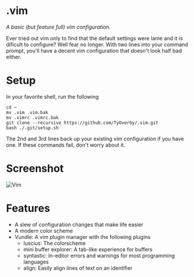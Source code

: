.vim
====

*A basic (but feature full) vim configuration.*


Ever tried out vim only to find that the default settings were lame and it is dificult to configure?
Well fear no longer.  With two lines into your command prompt, you'll have a decent vim configuration 
that doesn't look half bad either.


# Setup
In your favorite shell, run the following

    cd ~
    mv .vim .vim.bak
    mv .vimrc .vimrc.bak
    git clone --recursive https://github.com/TyOverby/.vim.git
    bash ./.git/setup.sh
    
The 2nd and 3rd lines back up your existing vim configuration if you have one.  If these commands fail, don't worry about it.

# Screenshot

![Vim](http://i.imgur.com/ljVQS89.png?1)

# Features

* A slew of configuration changes that make life easier
* A modern color scheme
* Vundle: A vim plugin manager with the following plugins
  * luscius: The colorscheme
  * mini buffer explorer: A tab-like experience for buffers
  * syntastic: In-editor errors and warnings for most programming languages
  * align: Easily align lines of text on an identifier 
